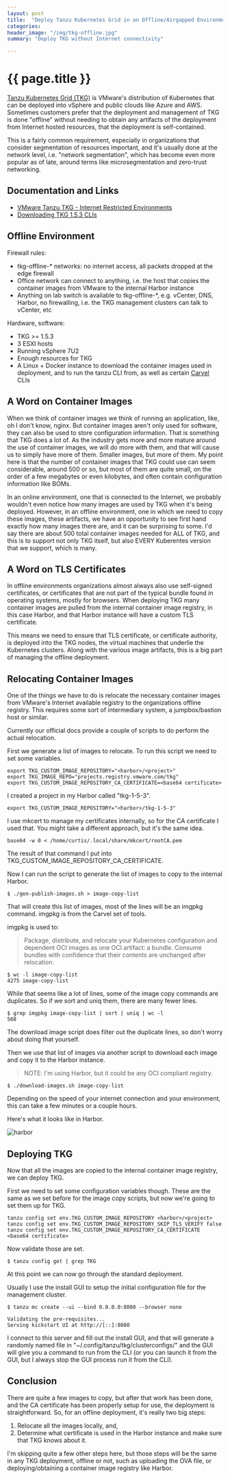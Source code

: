 ```yaml
---
layout: post
title:  "Deploy Tanzu Kubernetes Grid in an Offline/Airgapped Environment"
categories:
header_image: "/img/tkg-offline.jpg"
summary: "Deploy TKG without Internet connectivity"

---
```


# {{ page.title }}

[Tanzu Kubernetes Grid (TKG)](https://tanzu.vmware.com/kubernetes-grid/) is VMware's distribution of Kubernetes that can be deployed into vSphere and public clouds like Azure and AWS. Sometimes customers prefer that the deployment and management of TKG is done "offline" without needing to obtain any artifacts of the deployment from Internet hosted resources, that the deployment is self-contained.

This is a fairly common requirement, especially in organizations that consider segmentation of resources important, and it's usually done at the network level, i.e. "network segmentation", which has become even more popular as of late, around terms like microsegmentation and zero-trust networking.

## Documentation and Links

* [VMware Tanzu TKG - Internet Restricted Environments](https://docs.vmware.com/en/VMware-Tanzu-Kubernetes-Grid/1.5/vmware-tanzu-kubernetes-grid-15/GUID-mgmt-clusters-airgapped-environments.html)
* [Downloading TKG 1.5.3 CLIs](https://customerconnect.vmware.com/en/downloads/details?downloadGroup=TKG-153&productId=988&rPId=88185)

## Offline Environment

Firewall rules:

* tkg-offline-* networks: no internet access, all packets dropped at the edge firewall
* Office network can connect to anything, i.e. the host that copies the container images from VMware to the internal Harbor instance
* Anything on lab switch is available to tkg-offline-*, e.g. vCenter, DNS, Harbor, no firewalling, i.e. the TKG management clusters can talk to vCenter, etc

Hardware, software:

* TKG >= 1.5.3
* 3 ESXI hosts
* Running vSphere 7U2
* Enough resources for TKG
* A Linux + Docker instance to download the container images used in deployment, and to run the tanzu CLI from, as well as certain [Carvel](https://carvel.dev) CLIs

## A Word on Container Images

When we think of container images we think of running an application, like, oh I don't know, nginx. But container images aren't only used for software, they can also be used to store configuration information. That is something that TKG does a lot of. As the industry gets more and more mature around the use of container images, we will do more with them, and that will cause us to simply have more of them. Smaller images, but more of them. My point here is that the number of container images that TKG could use can seem considerable, around 500 or so, but most of them are quite small, on the order of a few megabytes or even kilobytes, and often contain configuration information like BOMs.

In an online environment, one that is connected to the Internet, we probably wouldn't even notice how many images are used by TKG when it's being deployed. However, in an offline environment, one in which we need to copy these images, these artifacts, we have an opportunity to see first hand exactly how many images there are, and it can be surprising to some. I'd say there are about 500 total container images needed for ALL of TKG, and this is to support not only TKG itself, but also EVERY Kuberentes version that we support, which is many. 

## A Word on TLS Certificates

In offline environments organizations almost always also use self-signed certificates, or certificates that are not part of the typical bundle found in operating systems, mostly for browsers. When deploying TKG many container images are pulled from the internal container image registry, in this case Harbor, and that Harbor instance will have a custom TLS certificate.

This means we need to ensure that TLS certificate, or certificate authority, is deployed into the TKG nodes, the virtual machines that underlie the Kubernetes clusters. Along with the various image artifacts, this is a big part of managing the offline deployment.

## Relocating Container Images

One of the things we have to do is relocate the necessary container images from VMware's Internet available registry to the organizations offline registry. This requires some sort of intermediary system, a jumpbox/bastion host or similar.

Currently our official docs provide a couple of scripts to do perform the actual relocation.

First we generate a list of images to relocate.  To run this script we need to set some variables.

```
export TKG_CUSTOM_IMAGE_REPOSITORY="<harbor>/<project>"
export TKG_IMAGE_REPO="projects.registry.vmware.com/tkg"
export TKG_CUSTOM_IMAGE_REPOSITORY_CA_CERTIFICATE=<base64 certificate>
```

I created a project in my Harbor called "tkg-1-5-3".

```
export TKG_CUSTOM_IMAGE_REPOSITORY="<harbor>/tkg-1-5-3"
```

I use mkcert to manage my certificates internally, so for the CA certificate I used that. You might take a different approach, but it's the same idea.

```
base64 -w 0 < /home/curtis/.local/share/mkcert/rootCA.pem
```

The result of that command I put into TKG_CUSTOM_IMAGE_REPOSITORY_CA_CERTIFICATE.

Now I can run the script to generate the list of images to copy to the internal Harbor.

```
$ ./gen-publish-images.sh > image-copy-list
```

That will create this list of images, most of the lines will be an imgpkg command. imgpkg is from the Carvel set of tools.

imgpkg is used to:

>Package, distribute, and relocate your Kubernetes configuration and dependent OCI images as one OCI artifact: a bundle. Consume bundles with confidence that their contents are unchanged after relocation.

```
$ wc -l image-copy-list 
4275 image-copy-list
```

While that seems like a lot of lines, some of the image copy commands are duplicates. So if we sort and uniq them, there are many fewer lines.

```
$ grep imgpkg image-copy-list | sort | uniq | wc -l
568
```

The download image script does filter out the duplicate lines, so don't worry about doing that yourself.

Then we use that list of images via another script to download each image and copy it to the Harbor instance.

>NOTE: I'm using Harbor, but it could be any OCI compliant registry.


```
$ ./download-images.sh image-copy-list
```

Depending on the speed of your internet connection and your environment, this can take a few minutes or a couple hours.

Here's what it looks like in Harbor.

![harbor](/img/tkg-offline-1.jpg)

## Deploying TKG

Now that all the images are copied to the internal container image registry, we can deploy TKG.

First we need to set some configuration variables though. These are the same as we set before for the image copy scripts, but now we're going to set them up for TKG.

```
tanzu config set env.TKG_CUSTOM_IMAGE_REPOSITORY <harbor>/<project>
tanzu config set env.TKG_CUSTOM_IMAGE_REPOSITORY_SKIP_TLS_VERIFY false
tanzu config set env.TKG_CUSTOM_IMAGE_REPOSITORY_CA_CERTIFICATE <base64 certificate>
```

Now validate those are set.

```
$ tanzu config get | grep TKG
```

At this point we can now go through the standard deployment.

Usually I use the install GUI to setup the initial configuration file for the management cluster.

```
$ tanzu mc create --ui --bind 0.0.0.0:8080 --browser none

Validating the pre-requisites...
Serving kickstart UI at http://[::]:8080
```

I connect to this server and fill out the install GUI, and that will generate a randomly named file in "~/.config/tanzu/tkg/clusterconfigs/" and the GUI will give you a command to run from the CLI (or you can launch it from the GUI, but I always stop the GUI process run it from the CLI).

## Conclusion

There are quite a few images to copy, but after that work has been done, and the CA certificate has been properly setup for use, the deployment is straightforward. So, for an offline deployment, it's really two big steps: 

1. Relocate all the images locally, and,
2. Determine what certificate is used in the Harbor instance and make sure that TKG knows about it.

I'm skipping quite a few other steps here, but those steps will be the same in any TKG deployment, offline or not, such as uploading the OVA file, or deploying/obtaining a container image registry like Harbor.